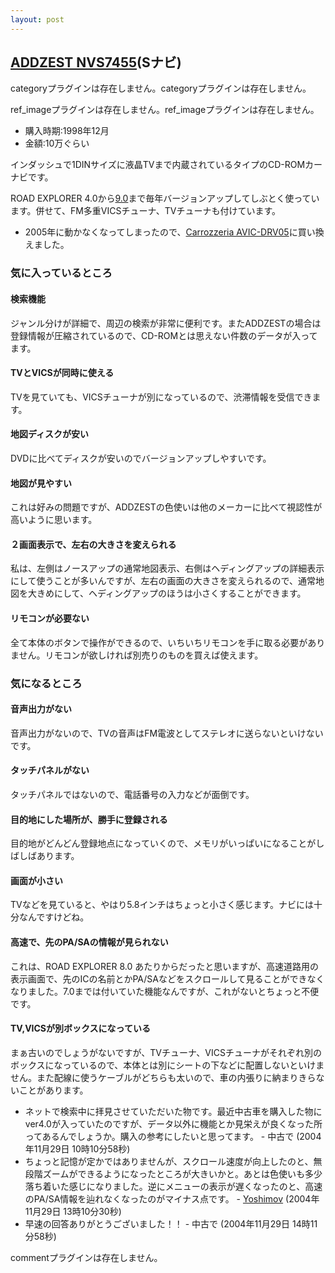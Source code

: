 ```yaml
---
layout: post
---
```

<h2><a href="/?page=ADDZEST+NVS7455" class="wikipage">ADDZEST NVS7455</a>(Sナビ)</h2>
<p><span class="error">categoryプラグインは存在しません。</span><span class="error">categoryプラグインは存在しません。</span></p>
<p><span class="error">ref_imageプラグインは存在しません。</span><span class="error">ref_imageプラグインは存在しません。</span></p>
<ul>
<li>購入時期:1998年12月</li>
<li>金額:10万ぐらい</li>
</ul>
<p>インダッシュで1DINサイズに液晶TVまで内蔵されているタイプのCD-ROMカーナビです。</p>
<p>ROAD EXPLORER 4.0から<a href="http://www.addzest.com/ADDZEST_DYNAMIC/index.cfm?fuseaction=support.details&code=qlinkobj98">9.0</a>まで毎年バージョンアップしてしぶとく使っています。併せて、FM多重VICSチューナ、TVチューナも付けています。</p>
<ul>
<li>2005年に動かなくなってしまったので、<a href="/?page=Carrozzeria+AVIC%2DDRV05" class="wikipage">Carrozzeria AVIC-DRV05</a>に買い換えました。</li>
</ul>
<h3>気に入っているところ</h3>
<h4>検索機能</h4>
<p>ジャンル分けが詳細で、周辺の検索が非常に便利です。またADDZESTの場合は登録情報が圧縮されているので、CD-ROMとは思えない件数のデータが入ってます。</p>
<h4>TVとVICSが同時に使える</h4>
<p>TVを見ていても、VICSチューナが別になっているので、渋滞情報を受信できます。</p>
<h4>地図ディスクが安い</h4>
<p>DVDに比べてディスクが安いのでバージョンアップしやすいです。</p>
<h4>地図が見やすい</h4>
<p>これは好みの問題ですが、ADDZESTの色使いは他のメーカーに比べて視認性が高いように思います。</p>
<h4>２画面表示で、左右の大きさを変えられる</h4>
<p>私は、左側はノースアップの通常地図表示、右側はヘディングアップの詳細表示にして使うことが多いんですが、左右の画面の大きさを変えられるので、通常地図を大きめにして、ヘディングアップのほうは小さくすることができます。</p>
<h4>リモコンが必要ない</h4>
<p>全て本体のボタンで操作ができるので、いちいちリモコンを手に取る必要がありません。リモコンが欲しければ別売りのものを買えば使えます。</p>
<h3>気になるところ</h3>
<h4>音声出力がない</h4>
<p>音声出力がないので、TVの音声はFM電波としてステレオに送らないといけないです。</p>
<h4>タッチパネルがない</h4>
<p>タッチパネルではないので、電話番号の入力などが面倒です。</p>
<h4>目的地にした場所が、勝手に登録される</h4>
<p>目的地がどんどん登録地点になっていくので、メモリがいっぱいになることがしばしばあります。</p>
<h4>画面が小さい</h4>
<p>TVなどを見ていると、やはり5.8インチはちょっと小さく感じます。ナビには十分なんですけどね。</p>
<h4>高速で、先のPA/SAの情報が見られない</h4>
<p>これは、ROAD EXPLORER 8.0 あたりからだったと思いますが、高速道路用の表示画面で、先のICの名前とかPA/SAなどをスクロールして見ることができなくなりました。7.0までは付いていた機能なんですが、これがないとちょっと不便です。</p>
<h4>TV,VICSが別ボックスになっている</h4>
<p>まぁ古いのでしょうがないですが、TVチューナ、VICSチューナがそれぞれ別のボックスになっているので、本体とは別にシートの下などに配置しないといけません。また配線に使うケーブルがどちらも太いので、車の内張りに納まりきらないことがあります。</p>
<ul>
<li>ネットで検索中に拝見させていただいた物です。最近中古車を購入した物にver4.0が入っていたのですが、データ以外に機能とか見栄えが良くなった所ってあるんでしょうか。購入の参考にしたいと思ってます。 - 中古で (2004年11月29日 10時10分58秒)</li>
<li>ちょっと記憶が定かではありませんが、スクロール速度が向上したのと、無段階ズームができるようになったところが大きいかと。あとは色使いも多少落ち着いた感じになりました。逆にメニューの表示が遅くなったのと、高速のPA/SA情報を辿れなくなったのがマイナス点です。 - <a href="/?page=Yoshimov" class="wikipage">Yoshimov</a> (2004年11月29日 13時10分30秒)</li>
<li>早速の回答ありがとうございました！！ - 中古で (2004年11月29日 14時11分58秒)</li>
</ul>
<p><span class="error">commentプラグインは存在しません。</span> </p>
